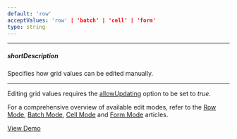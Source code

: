```yaml
---
default: 'row'
acceptValues: 'row' | 'batch' | 'cell' | 'form'
type: string
---
```

---
##### shortDescription
Specifies how grid values can be edited manually.

---
Editing grid values requires the [allowUpdating](/api-reference/10%20UI%20Widgets/dxDataGrid/1%20Configuration/editing/allowUpdating.md '/Documentation/ApiReference/UI_Widgets/dxDataGrid/Configuration/editing/#allowUpdating') option to be set to *true*.

For a comprehensive overview of available edit modes, refer to the [Row Mode](/concepts/10%20UI%20Widgets/70%20Data%20Grid/070%20Data%20Editing/20%20Editing%20in%20UI/20%20Row%20Mode.md '/Documentation/Guide/UI_Widgets/Data_Grid/Data_Editing/#Editing_in_UI/Row_Mode'), [Batch Mode](/concepts/10%20UI%20Widgets/70%20Data%20Grid/070%20Data%20Editing/20%20Editing%20in%20UI/30%20Batch%20Mode.md '/Documentation/Guide/UI_Widgets/Data_Grid/Data_Editing/#Editing_in_UI/Batch_Mode'), [Cell Mode](/concepts/10%20UI%20Widgets/70%20Data%20Grid/070%20Data%20Editing/20%20Editing%20in%20UI/40%20Cell%20Mode.md '/Documentation/Guide/UI_Widgets/Data_Grid/Data_Editing/#Editing_in_UI/Cell_Mode') and [Form Mode](/concepts/10%20UI%20Widgets/70%20Data%20Grid/070%20Data%20Editing/20%20Editing%20in%20UI/50%20Form%20Mode.md '/Documentation/Guide/UI_Widgets/Data_Grid/Data_Editing/#Editing_in_UI/Form_Mode') articles.

<a href="http://js.devexpress.com/Demos/WidgetsGallery/#demo/datagridgrideditingbatch/" class="button orange small fix-width-155" style="margin-right: 20px;" target="_blank">View Demo</a>